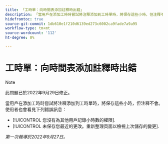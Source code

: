 ```yaml
---
title: 「工時單：向時間表添加註釋時出錯」
description: 「當用戶在添加工時時嘗試將注釋添加到工時單時，將保存這些小時，但注釋不會。 使用者也會看到錯誤訊息。」
hidefromtoc: true
source-git-commit: 1db610e1f210d6139ed273c6002ca9fade7a9a95
workflow-type: tm+mt
source-wordcount: '112'
ht-degree: 0%

---
```



# 工時單：向時間表添加註釋時出錯

>[!NOTE]
>
>此問題已於2022年9月29日修正。

當用戶在添加工時時嘗試將注釋添加到工時單時，將保存這些小時，但注釋不會。 使用者也會看見下列錯誤訊息：

* [!UICONTROL 您沒有為其他用戶記錄小時數的權限].
* [!UICONTROL 未保存您最近的更改。重新整理頁面以檢視上次儲存的變更].

_第一次報導於2022年9月27日。_

